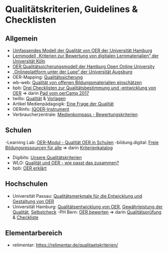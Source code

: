 # Qualitätskriterien, Guidelines & Checklisten

## Allgemein

- [Umfassendes Modell der Qualität von OER der Universität Hamburg](https://www.oer-quality.de/qualitaetsmodell/)
- [Lernmodell „Kriterien zur Bewertung von digitalen Lernmaterialien“ der Universität Köln](https://www.llz.uni-koeln.de/qualitaetskriterien/)
- [OER Qualitätssicherungsmodell der Hamburg Open Online University](https://www.hoou.de/de/qualitaetssicherung)
- [„Onlineplattform unter der Lupe“ der Universität Augsburg](https://www.uni-augsburg.de/de/fakultaet/philhist/germanistik/professuren/didaktik-deutsch/forschung/onlineplattform/)
- OER-Mapping: [Qualitätssicherung](https://mapping-oer.de/mapping-oer.de/themen/qualitaetssicherung/index.html)
- wb-web: [Qualität von offenen Bildungsmaterialien einschätzen](https://wb-web.de/material/medien/qualitat-von-offenen-bildungsmaterialien-einschatzen.html)
- bpb: [Drei Checklisten zur Qualitätsbestimmung und -entwicklung von OER](https://www.bpb.de/lernen/digitale-bildung/werkstatt/262714/drei-checklisten-zur-qualitaetsbestimmung-und-entwicklung-von-oer/) => darin [Pad vom oerCamp 2017](https://pad.o-e-r.de/p/oercamp17-ost-a1-weisser-pfeffer)
- twillo: [Qualität](https://www.twillo.de/oer/web/qualitaet/) & [Vorlagen](https://www.twillo.de/oer/web/vorlagen-und-werkzeuge/#Qualitaets-Selbstcheck)
- Artikel Medienpädagogik: [Eine Frage der Qualität](https://www.medienpaed.com/article/view/635)
- OERinfo: [IQOER-Instrument](https://open-educational-resources.de/der-iqoer-instrument-zur-erfassung-der-qualitaet-von-oer/)
- Verbraucherzentrale: [Medienkompass - Bewertungskriterien](https://www.verbraucherbildung.de/materialkompass/wie-funktioniert-der-materialkompass)

## Schulen

-Learning Lab: [OER-Modul - Qualität OER in Schulen](https://learninglab.uni-due.de/sites/default/files/MainstreamingOER-Modul4KonzeptSchule.pdf)
-bildung.digital: [Freie Bildungsressourcen für alle](https://www.bildung.digital/artikel/freie-bildungsressourcen-fuer-alle) => darin [Kriterienkatalog](https://docs.google.com/spreadsheets/d/1xTKrEfx9DuegiHcsWEH0nTzTU8x83UVXOi55PujwrO4/edit#gid=0)
- Digibits: [Unsere Qualitätskriterien](https://www.digibits.de/uebersicht/)
- WLO: [Qualität und OER - wie passt das zusammen?](https://redaktion.openeduhub.net/edu-sharing/components/render/aff0012b-53d4-4258-91ab-ba521bf54e2c)
- bpb: [OER erklärt](https://www.bpb.de/mediathek/video/234998/oer-erklaert-ueber-die-qualitaet-der-materialien/)

## Hochschulen

- Universität Passau: [Qualitätsmerkmale für die Entwicklung und Gestaltung von OER](https://oer.vhb.org/edu-sharing/components/render/3bccba87-5648-4f83-a768-56845e09b99b?scope=EDU_ALL&id=3eceb1e5-d072-4884-9be9-c4238a2d98b5&viewType=1)
- Universität Hamburg: [Qualitätsentwicklung von OER](https://www.synergie.uni-hamburg.de/publikationen/sonderbaende/qualitaetsentwicklung-von-oer.html), [Gewährleistung der Qualität](https://portal.hoou.de/gewaehrleistung-der-qualitaet/), [Selbstcheck](https://portal.hoou.de/wp-content/uploads/HOOU_Selbstcheck_4_Kriterien.pdf)
-PH Bern: [OER bewerten](https://www.phbern.ch/dienstleistungen/unterrichtsmedien/oer-toolbox/oer-bewerten) => darin [Qualitätsprüfung](https://phbern365.sharepoint.com/sites/Ideensets/Freigegebene%20Dokumente/Forms/Galerie.aspx?id=%2Fsites%2FIdeensets%2FFreigegebene%20Dokumente%2F%5FIdeenSets%2FOER%5FToolbox%2FOER%20bewerten%2FOER%5FQualitaetspruefung%5FCheckliste%2Epdf&parent=%2Fsites%2FIdeensets%2FFreigegebene%20Dokumente%2F%5FIdeenSets%2FOER%5FToolbox%2FOER%20bewerten&p=true&ga=1) & [Checkliste](https://oer.amh-ev.de/wp-content/uploads/2018/06/Checkliste_OER_Qualitaet.pdf)

## Elementarbereich

- relimentar: https://relimentar.de/qualitaetskriterien/